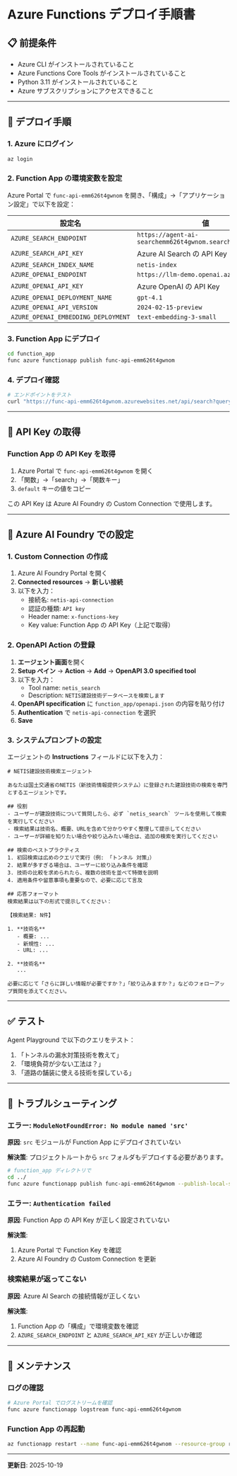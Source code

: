 # Azure Functions デプロイ手順書

## 📋 前提条件

- Azure CLI がインストールされていること
- Azure Functions Core Tools がインストールされていること
- Python 3.11 がインストールされていること
- Azure サブスクリプションにアクセスできること

---

## 🚀 デプロイ手順

### 1. Azure にログイン

```bash
az login
```

### 2. Function App の環境変数を設定

Azure Portal で `func-api-emm626t4gwnom` を開き、「構成」→「アプリケーション設定」で以下を設定：

| 設定名 | 値 |
|--------|-----|
| `AZURE_SEARCH_ENDPOINT` | `https://agent-ai-searchemm626t4gwnom.search.windows.net` |
| `AZURE_SEARCH_API_KEY` | Azure AI Search の API Key |
| `AZURE_SEARCH_INDEX_NAME` | `netis-index` |
| `AZURE_OPENAI_ENDPOINT` | `https://llm-demo.openai.azure.com/` |
| `AZURE_OPENAI_API_KEY` | Azure OpenAI の API Key |
| `AZURE_OPENAI_DEPLOYMENT_NAME` | `gpt-4.1` |
| `AZURE_OPENAI_API_VERSION` | `2024-02-15-preview` |
| `AZURE_OPENAI_EMBEDDING_DEPLOYMENT` | `text-embedding-3-small` |

### 3. Function App にデプロイ

```bash
cd function_app
func azure functionapp publish func-api-emm626t4gwnom
```

### 4. デプロイ確認

```bash
# エンドポイントをテスト
curl "https://func-api-emm626t4gwnom.azurewebsites.net/api/search?query=トンネル&code=YOUR_FUNCTION_KEY"
```

---

## 🔐 API Key の取得

### Function App の API Key を取得

1. Azure Portal で `func-api-emm626t4gwnom` を開く
2. 「関数」→「search」→「関数キー」
3. `default` キーの値をコピー

この API Key は Azure AI Foundry の Custom Connection で使用します。

---

## 🤖 Azure AI Foundry での設定

### 1. Custom Connection の作成

1. Azure AI Foundry Portal を開く
2. **Connected resources** → **新しい接続**
3. 以下を入力：
   - 接続名: `netis-api-connection`
   - 認証の種類: `API key`
   - Header name: `x-functions-key`
   - Key value: Function App の API Key（上記で取得）

### 2. OpenAPI Action の登録

1. **エージェント画面**を開く
2. **Setup ペイン** → **Action** → **Add** → **OpenAPI 3.0 specified tool**
3. 以下を入力：
   - Tool name: `netis_search`
   - Description: `NETIS建設技術データベースを検索します`
4. **OpenAPI specification** に `function_app/openapi.json` の内容を貼り付け
5. **Authentication** で `netis-api-connection` を選択
6. **Save**

### 3. システムプロンプトの設定

エージェントの **Instructions** フィールドに以下を入力：

```
# NETIS建設技術検索エージェント

あなたは国土交通省のNETIS（新技術情報提供システム）に登録された建設技術の検索を専門とするエージェントです。

## 役割
- ユーザーが建設技術について質問したら、必ず `netis_search` ツールを使用して検索を実行してください
- 検索結果は技術名、概要、URLを含めて分かりやすく整理して提示してください
- ユーザーが詳細を知りたい場合や絞り込みたい場合は、追加の検索を実行してください

## 検索のベストプラクティス
1. 初回検索は広めのクエリで実行（例: 「トンネル 対策」）
2. 結果が多すぎる場合は、ユーザーに絞り込み条件を確認
3. 技術の比較を求められたら、複数の技術を並べて特徴を説明
4. 適用条件や留意事項も重要なので、必要に応じて言及

## 応答フォーマット
検索結果は以下の形式で提示してください：

【検索結果: N件】

1. **技術名**
   - 概要: ...
   - 新規性: ...
   - URL: ...

2. **技術名**
   ...

必要に応じて「さらに詳しい情報が必要ですか？」「絞り込みますか？」などのフォローアップ質問を添えてください。
```

---

## ✅ テスト

Agent Playground で以下のクエリをテスト：

1. 「トンネルの漏水対策技術を教えて」
2. 「環境負荷が少ない工法は？」
3. 「道路の舗装に使える技術を探している」

---

## 🐛 トラブルシューティング

### エラー: `ModuleNotFoundError: No module named 'src'`

**原因**: `src` モジュールが Function App にデプロイされていない

**解決策**: プロジェクトルートから `src` フォルダもデプロイする必要があります。

```bash
# function_app ディレクトリで
cd ../
func azure functionapp publish func-api-emm626t4gwnom --publish-local-settings
```

### エラー: `Authentication failed`

**原因**: Function App の API Key が正しく設定されていない

**解決策**:
1. Azure Portal で Function Key を確認
2. Azure AI Foundry の Custom Connection を更新

### 検索結果が返ってこない

**原因**: Azure AI Search の接続情報が正しくない

**解決策**:
1. Function App の「構成」で環境変数を確認
2. `AZURE_SEARCH_ENDPOINT` と `AZURE_SEARCH_API_KEY` が正しいか確認

---

## 📝 メンテナンス

### ログの確認

```bash
# Azure Portal でログストリームを確認
func azure functionapp logstream func-api-emm626t4gwnom
```

### Function App の再起動

```bash
az functionapp restart --name func-api-emm626t4gwnom --resource-group rg-hikariagenttrial
```

---

**更新日**: 2025-10-19
